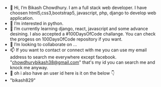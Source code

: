 - 👋 Hi, I’m Bikash Chowdhury. I am a full stack web developer. I have choosen html5,css3,bootstrap5, javascript, php, django to develop web application. 
- 👀 I’m interested in python.
- 🌱 I’m currently learning django, react, javascript and some advance desining. I also accepted a #100DaysOfCode challange. You can check the progess on 100DaysOfCode repository if you want. 
- 💞️ I’m looking to collaborate on ...
- 📫 If you want to contact or connect with me you can use my email address to search me everywhere except facebook. "chowdhurybikash38@gmail.com" that's my id you can search me and knock me anyway. 
- 🤔 oh i also have an user id here is it on the below 👇
- "bikash829"
<!---
bikash829/bikash829 is a ✨ special ✨ repository because its `README.md` (this file) appears on your GitHub profile.
You can click the Preview link to take a look at your changes.
--->

